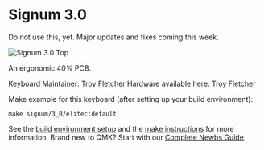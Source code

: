# Signum 3.0

Do not use this, yet. Major updates and fixes coming this week.

![Signum 3.0 Top](https://i.redd.it/vl54yl36bpz11.jpg)

An ergonomic 40% PCB.

Keyboard Maintainer: [Troy Fletcher](http://troyfletcher.net/)
Hardware available here: [Troy Fletcher](http://troyfletcher.net/keyboard_sales.html)

Make example for this keyboard (after setting up your build environment):

    make signum/3_0/elitec:default

See the [build environment setup](https://docs.qmk.fm/#/getting_started_build_tools) and the [make instructions](https://docs.qmk.fm/#/getting_started_make_guide) for more information. Brand new to QMK? Start with our [Complete Newbs Guide](https://docs.qmk.fm/#/newbs).
